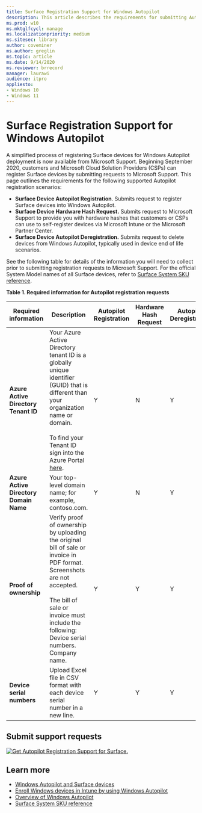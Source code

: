 ```yaml
---
title: Surface Registration Support for Windows Autopilot
description: This article describes the requirements for submitting Autopilot registration requests to Microsoft Support. 
ms.prod: w10
ms.mktglfcycl: manage
ms.localizationpriority: medium
ms.sitesec: library
author: coveminer
ms.author: greglin
ms.topic: article
ms.date: 9/14/2020
ms.reviewer: brrecord
manager: laurawi
audience: itpro
appliesto:
- Windows 10
- Windows 11
---
```

# Surface Registration Support for Windows Autopilot

A simplified process of registering Surface devices for Windows Autopilot deployment is now available from Microsoft Support. Beginning September 2020, customers and Microsoft Cloud Solution Providers (CSPs) can register Surface devices by submitting requests to Microsoft Support. This page outlines the requirements for the following supported Autopilot registration scenarios:
 
- **Surface Device Autopilot Registration**. Submits request to register Surface devices into Windows Autopilot.
- **Surface Device Hardware Hash Request.** Submits request to Microsoft Support to provide you with hardware hashes that customers or CSPs can use to self-register devices via Microsoft Intune or the Microsoft Partner Center.
- **Surface Device Autopilot Deregistration.** Submits request to delete devices from Windows Autopilot, typically used in device end of life scenarios.

See the following table for details of the information you will need to collect prior to submitting registration requests to Microsoft Support. For the official System Model names of all Surface devices, refer to [Surface System SKU reference](surface-system-sku-reference.md).
 
**Table 1. Required information for Autopilot registration requests**
 

| Required information                   | Description                                                                                                                                                                                                                                                                                    | Autopilot Registration | Hardware Hash Request | Autopilot<br>Deregistration |
| -------------------------------------- | ---------------------------------------------------------------------------------------------------------------------------------------------------------------------------------------------------------------------------------------------------------------------------------------------- | ---------------------- | --------------------- | --------------------------- |
| **Azure Active Directory Tenant ID**   | Your Azure Active Directory tenant ID is a globally unique identifier (GUID) that is different than your organization name or domain.<br> <br>To find your Tenant ID sign into the Azure Portal [here](https://portal.azure.com/#blade/Microsoft_AAD_IAM/ActiveDirectoryMenuBlade/Properties). | Y                      | N                     | Y                           |
| **Azure Active Directory Domain Name** | Your top-level domain name; for example, contoso.com.                                                                                                                                                                                                                                          | Y                      | N                     | Y                           |
| **Proof of ownership**                 | Verify proof of ownership by uploading the original bill of sale or invoice in PDF format. Screenshots are not accepted.<br> <br>The bill of sale or invoice  must include the following:<br>Device serial numbers.<br>Company name.                                                           | Y                      | Y                     | Y                           |
| **Device serial numbers**              | Upload Excel file in CSV format with each device serial number in a new line.                                                                                                                                                                                                                  | Y                      | Y                     | Y                           |

 

## Submit support requests

  [![Get Autopilot Registration Support for Surface.](images/autopilot-reg-support-surface.png)](https://prod.support.services.microsoft.com/supportrequestform/0d8bf192-cab7-6d39-143d-5a17840b9f5f)
 
 
 
## Learn more

- [Windows Autopilot and Surface devices](windows-autopilot-and-surface-devices.md)
- [Enroll Windows devices in Intune by using Windows Autopilot](/mem/autopilot/enrollment-autopilot)
- [Overview of Windows Autopilot](/mem/autopilot/windows-autopilot)
- [Surface System SKU reference](surface-system-sku-reference.md)

 
 
 

